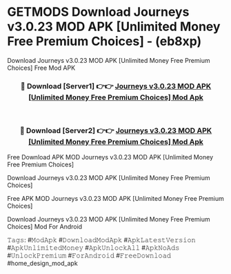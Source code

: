# GETMODS Download Journeys v3.0.23 MOD APK [Unlimited Money Free Premium Choices] - (eb8xp)
Download Journeys v3.0.23 MOD APK [Unlimited Money Free Premium Choices] Free Mod APK

<div align="center">
<h3>🔴 Download [Server1] 👉👉 <a href="https://apk-comot.site?title=Journeys_v3.0.23_MOD_APK_[Unlimited_Money_Free_Premium_Choices]">Journeys v3.0.23 MOD APK [Unlimited Money Free Premium Choices] Mod Apk</a></h3><br>

<h3>🔴 Download [Server2] 👉👉 <a href="https://apk-comot.site?title=Journeys_v3.0.23_MOD_APK_[Unlimited_Money_Free_Premium_Choices]">Journeys v3.0.23 MOD APK [Unlimited Money Free Premium Choices] Mod Apk</a></h3>
</div>


Free Download APK MOD Journeys v3.0.23 MOD APK [Unlimited Money Free Premium Choices]

Download Journeys v3.0.23 MOD APK [Unlimited Money Free Premium Choices] 

Free APK MOD Journeys v3.0.23 MOD APK [Unlimited Money Free Premium Choices] 

Download Journeys v3.0.23 MOD APK [Unlimited Money Free Premium Choices] Mod For Android

𝚃𝚊𝚐𝚜: #𝙼𝚘𝚍𝙰𝚙𝚔 #𝙳𝚘𝚠𝚗𝚕𝚘𝚊𝚍𝙼𝚘𝚍𝙰𝚙𝚔 #𝙰𝚙𝚔𝙻𝚊𝚝𝚎𝚜𝚝𝚅𝚎𝚛𝚜𝚒𝚘𝚗 #𝙰𝚙𝚔𝚄𝚗𝚕𝚒𝚖𝚒𝚝𝚎𝚍𝙼𝚘𝚗𝚎𝚢 #𝙰𝚙𝚔𝚄𝚗𝚕𝚘𝚌𝚔𝙰𝚕𝚕 #𝙰𝚙𝚔𝙽𝚘𝙰𝚍𝚜 #𝚄𝚗𝚕𝚘𝚌𝚔𝙿𝚛𝚎𝚖𝚒𝚞𝚖 #𝙵𝚘𝚛𝙰𝚗𝚍𝚛𝚘𝚒𝚍 #𝙵𝚛𝚎𝚎𝙳𝚘𝚠𝚗𝚕𝚘𝚊𝚍 #home_design_mod_apk